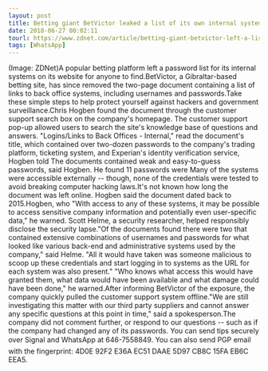 ```yaml
---
layout: post
title: Betting giant BetVictor leaked a list of its own internal systems passwords
date: 2018-06-27 00:02:11
tourl: https://www.zdnet.com/article/betting-giant-betvictor-left-a-list-of-internal-passwords-online/
tags: [WhatsApp]
---
```

(Image: ZDNet)A popular betting platform left a password list for its internal systems on its website for anyone to find.BetVictor, a Gibraltar-based betting site, has since removed the two-page document containing a list of links to back office systems, including usernames and passwords.Take these simple steps to help protect yourself against hackers and government surveillance.Chris Hogben found the document through the customer support search box on the company's homepage. The customer support pop-up allowed users to search the site's knowledge base of questions and answers. "Logins/Links to Back Offices - Internal," read the document's title, which contained over two-dozen passwords to the company's trading platform, ticketing system, and Experian's identity verification service, Hogben told The documents contained weak and easy-to-guess passwords, said Hogben. He found 11 passwords were Many of the systems were accessible externally -- though, none of the credentials were tested to avoid breaking computer hacking laws.It's not known how long the document was left online. Hogben said the document dated back to 2015.Hogben, who "With access to any of these systems, it may be possible to access sensitive company information and potentially even user-specific data," he warned. Scott Helme, a security researcher, helped responsibly disclose the security lapse."Of the documents found there were two that contained extensive combinations of usernames and passwords for what looked like various back-end and administrative systems used by the company," said Helme. "All it would have taken was someone malicious to scoop up these credentials and start logging in to systems as the URL for each system was also present." "Who knows what access this would have granted them, what data would have been available and what damage could have been done," he warned.After informing BetVictor of the exposure, the company quickly pulled the customer support system offline."We are still investigating this matter with our third party suppliers and cannot answer any specific questions at this point in time," said a spokesperson.The company did not comment further, or respond to our questions -- such as if the company had changed any of its passwords. You can send tips securely over Signal and WhatsApp at 646-7558849. You can also send PGP email with the fingerprint: 4D0E 92F2 E36A EC51 DAAE 5D97 CB8C 15FA EB6C EEA5.